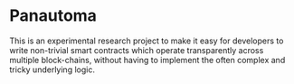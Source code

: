 # Panautoma

This is an experimental research project to make it easy for developers to write non-trivial smart contracts which operate transparently across multiple block-chains, without having to implement the often complex and tricky underlying logic.


